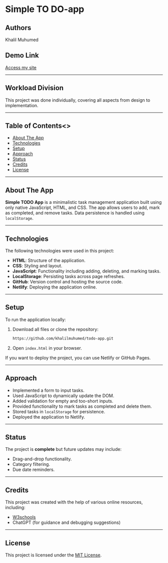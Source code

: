 # Simple TO DO-app


## Authors
Khalil Muhumed

## Demo Link
[Access my site](https://todo-sovellus.netlify.app/)

---

## Workload Division
This project was done individually, covering all aspects from design to implementation.

---

## Table of Contents<>
- [About The App](#about-the-app)
- [Technologies](#technologies)
- [Setup](#setup)
- [Approach](#approach)
- [Status](#status)
- [Credits](#credits)
- [License](#license)

---

## About The App
**Simple TODO App** is a minimalistic task management application built using only native JavaScript, HTML, and CSS. The app allows users to add, mark as completed, and remove tasks. Data persistence is handled using `localStorage`.


---

## Technologies
The following technologies were used in this project:
- **HTML**: Structure of the application.
- **CSS**: Styling and layout.
- **JavaScript**: Functionality including adding, deleting, and marking tasks.
- **LocalStorage**: Persisting tasks across page refreshes.
- **GitHub**: Version control and hosting the source code.
- **Netlify**: Deploying the application online.

---

## Setup
To run the application locally:
1. Download all files or clone the repository:
   ```sh
   https://github.com/khalilmuhumed/todo-app.git
   ```
2. Open `index.html` in your browser.

If you want to deploy the project, you can use Netlify or GitHub Pages.

---

## Approach
- Implemented a form to input tasks.
- Used JavaScript to dynamically update the DOM.
- Added validation for empty and too-short inputs.
- Provided functionality to mark tasks as completed and delete them.
- Stored tasks in `localStorage` for persistence.
- Deployed the application to Netlify.

---

## Status
The project is **complete** but future updates may include:
- Drag-and-drop functionality.
- Category filtering.
- Due date reminders.

---

## Credits
This project was created with the help of various online resources, including:
- [W3schools](https://www.w3schools.com)
- ChatGPT (for guidance and debugging suggestions)

---

## License
This project is licensed under the [MIT License](https://opensource.org/licenses/MIT).

